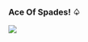 ### Ace Of Spades! ♤

<p align="left">
<img src="https://github-readme-stats.vercel.app/api?username=jokerjoestar-arch&theme=dark&&title_color=ff0000">
</p>
